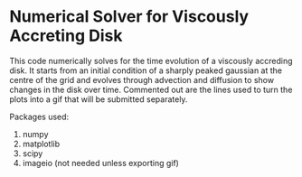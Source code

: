 # Numerical Solver for Viscously Accreting Disk

This code numerically solves for the time evolution of a viscously accreding disk. It starts from an initial condition of a sharply peaked gaussian at the centre of the grid and evolves through advection and diffusion to show changes in the disk over time. Commented out are the lines used to turn the plots into a gif that will be submitted separately. 

Packages used:
1. numpy
2. matplotlib
3. scipy
4. imageio (not needed unless exporting gif)

